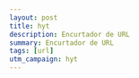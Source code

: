 ```yaml
---
layout: post
title: hyt
description: Encurtador de URL
summary: Encurtador de URL
tags: [url]
utm_campaign: hyt
---
```

